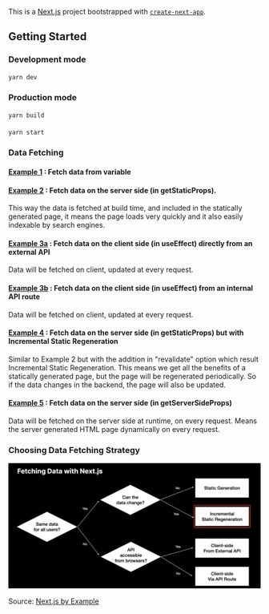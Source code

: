 This is a [Next.js](https://nextjs.org/) project bootstrapped with [`create-next-app`](https://github.com/vercel/next.js/tree/canary/packages/create-next-app).

## Getting Started

### Development mode

```bash
yarn dev
```

### Production mode

```bash
yarn build

yarn start
```

### Data Fetching

#### [Example 1](https://github.com/dindasigma/my-playground/blob/master/next/next-data-fetching/pages/example-1.tsx) : Fetch data from variable

#### [Example 2](https://github.com/dindasigma/my-playground/blob/master/next/next-data-fetching/pages/example-2.tsx) : Fetch data on the server side (in getStaticProps).

This way the data is fetched at build time, and included in the statically generated page, it means the page loads very quickly and it also easily indexable by search engines.

#### [Example 3a](https://github.com/dindasigma/my-playground/blob/master/next/next-data-fetching/pages/example-3a.tsx) : Fetch data on the client side (in useEffect) directly from an external API

Data will be fetched on client, updated at every request.

#### [Example 3b](https://github.com/dindasigma/my-playground/blob/master/next/next-data-fetching/pages/example-3b.tsx) : Fetch data on the client side (in useEffect) from an internal API route

Data will be fetched on client, updated at every request.

#### [Example 4](https://github.com/dindasigma/my-playground/blob/master/next/next-data-fetching/pages/example-4.tsx) : Fetch data on the server side (in getStaticProps) but with Incremental Static Regeneration

Similar to Example 2 but with the addition in "revalidate" option which result Incremental Static Regeneration. This means we get all the benefits of a statically generated page, but the page will be regenerated periodically. So if the data changes in the backend, the page will also be updated.

#### [Example 5](https://github.com/dindasigma/my-playground/blob/master/next/next-data-fetching/pages/example-5.tsx) : Fetch data on the server side (in getServerSideProps)

Data will be fetched on the server side at runtime, on every request. Means the server generated HTML page dynamically on every request.

### Choosing Data Fetching Strategy

![Choosing Data Fetching Strategy](public/data-fetching.png)

Source: [Next.js by Example](https://www.udemy.com/course/nextjs-by-example/learn/lecture/27221326#overview)
